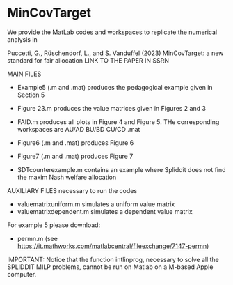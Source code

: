 # MinCovTarget

We provide the MatLab codes and workspaces to replicate the numerical analysis in 

Puccetti, G., Rüschendorf, L., and S. Vanduffel (2023)
MinCovTarget: a new standard for fair allocation
LINK TO THE PAPER IN SSRN

MAIN FILES

- Example5 (.m and .mat) produces the pedagogical example given in Section 5

- Figure 23.m produces the value matrices given in Figures 2 and 3

- FAID.m produces all plots in Figure 4 and Figure 5. THe corresponding workspaces are
AU/AD
BU/BD
CU/CD
.mat

- Figure6 (.m and .mat) produces Figure 6

- Figure7 (.m and .mat) produces Figure 7

- SDTcounterexample.m contains an example where Spliddit does not find the maxim Nash welfare allocation

AUXILIARY FILES necessary to run the codes

- valuematrixuniform.m simulates a uniform value matrix
- valuematrixdependent.m simulates a dependent value matrix

For example 5 please download:
- permn.m (see https://it.mathworks.com/matlabcentral/fileexchange/7147-permn)

IMPORTANT: Notice that the function intlinprog, necessary to solve all the SPLIDDIT MILP problems,
cannot be run on Matlab on a M-based Apple computer.
